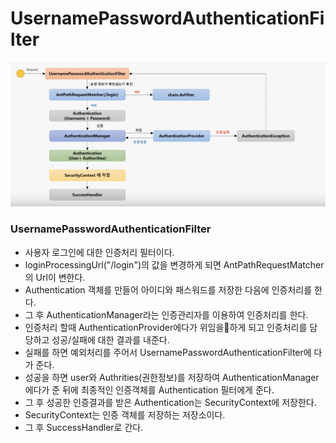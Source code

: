 # UsernamePasswordAuthenticationFilter

![](../../../../.gitbook/assets/2020-09-20-12.20.18.png)

### UsernamePasswordAuthenticationFilter

* 사용자 로그인에 대한 인증처리 필터이다.
* loginProcessingUrl\("/login"\)의 값을 변경하게 되면 AntPathRequestMatcher의 Url이 변한다. 
* Authentication 객체를 만들어 아이디와 패스워드를 저장한 다음에 인증처리를 한다.
* 그 후 AuthenticationManager라는 인증관리자를 이용하여 인증처리를 한다. 
* 인증처리 할때 AuthenticationProvider에다가 위임을하게 되고 인증처리를 담당하고 성공/실패에 대한 결과를 내준다.
* 실패를 하면 예외처리를 주어서 UsernamePasswordAuthenticationFilter에 다가 준다.
* 성공을 하면 user와 Authrities\(권한정보\)를 저장하여 AuthenticationManager에다가 준 뒤에 최종적인 인증객체를 Authentication 필터에게 준다.
* 그 후 성공한 인증결과를 받은 Authentication는 SecurityContext에 저장한다.
* SecurityContext는 인증 객체를 저장하는 저장소이다.
* 그 후 SuccessHandler로 간다.

